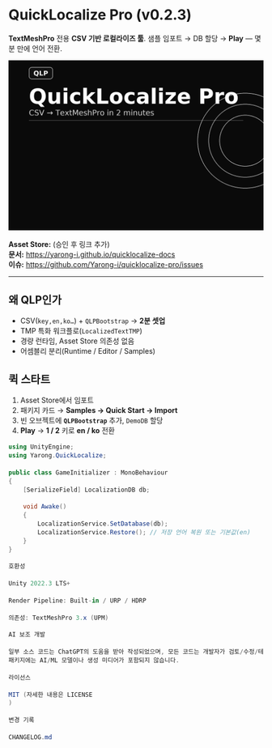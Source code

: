 # QuickLocalize Pro (v0.2.3)

**TextMeshPro** 전용 **CSV 기반 로컬라이즈 툴**. 샘플 임포트 → DB 할당 → **Play** — 몇 분 만에 언어 전환.

![Hero](qlp_cover_1950x1300.png)

**Asset Store:** (승인 후 링크 추가)  
**문서:** https://yarong-i.github.io/quicklocalize-docs  
**이슈:** https://github.com/Yarong-i/quicklocalize-pro/issues

---

## 왜 QLP인가
- CSV(`key,en,ko…`) + `QLPBootstrap` → **2분 셋업**
- TMP 특화 워크플로(`LocalizedTextTMP`)
- 경량 런타임, Asset Store 의존성 없음
- 어셈블리 분리(Runtime / Editor / Samples)

## 퀵 스타트
1) Asset Store에서 임포트  
2) 패키지 카드 → **Samples → Quick Start → Import**  
3) 빈 오브젝트에 **`QLPBootstrap`** 추가, `DemoDB` 할당  
4) **Play** → **1 / 2** 키로 **en / ko** 전환

```csharp
using UnityEngine;
using Yarong.QuickLocalize;

public class GameInitializer : MonoBehaviour
{
    [SerializeField] LocalizationDB db;

    void Awake()
    {
        LocalizationService.SetDatabase(db);
        LocalizationService.Restore(); // 저장 언어 복원 또는 기본값(en)
    }
}

호환성

Unity 2022.3 LTS+

Render Pipeline: Built-in / URP / HDRP

의존성: TextMeshPro 3.x (UPM)

AI 보조 개발

일부 소스 코드는 ChatGPT의 도움을 받아 작성되었으며, 모든 코드는 개발자가 검토/수정/테스트했습니다.
패키지에는 AI/ML 모델이나 생성 미디어가 포함되지 않습니다.

라이선스

MIT (자세한 내용은 LICENSE
)

변경 기록

CHANGELOG.md

